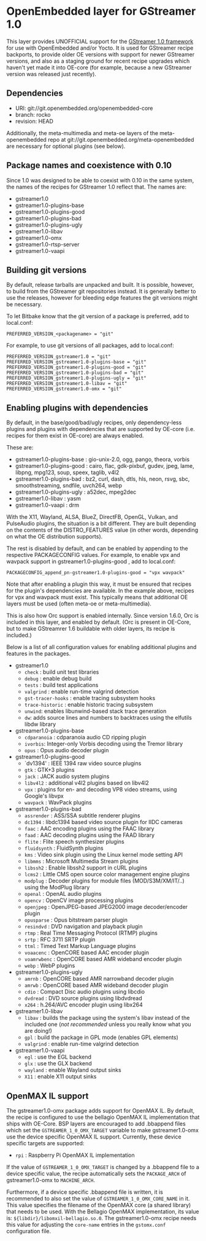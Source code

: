 OpenEmbedded  layer for GStreamer 1.0
=====================================

This layer provides UNOFFICIAL support for the
[GStreamer 1.0 framework](http://gstreamer.freedesktop.org/) for use with
OpenEmbedded and/or Yocto. It is used for GStreamer recipe backports, to
provide older OE versions with support for newer GStreamer versions, and
also as a staging ground for recent recipe upgrades which haven't yet made
it into OE-core (for example, because a new GStreamer version was released
just recently).


Dependencies
------------

* URI: git://git.openembedded.org/openembedded-core
* branch: rocko
* revision: HEAD

Additionally, the meta-multimedia and meta-oe layers of the meta-openembedded repo at
git://git.openembedded.org/meta-openembedded are necessary for optional plugins
(see below).


Package names and coexistence with 0.10
---------------------------------------

Since 1.0 was designed to be able to coexist with 0.10 in the same system, the names
of the recipes for GStreamer 1.0 reflect that. The names are:

* gstreamer1.0
* gstreamer1.0-plugins-base
* gstreamer1.0-plugins-good
* gstreamer1.0-plugins-bad
* gstreamer1.0-plugins-ugly
* gstreamer1.0-libav
* gstreamer1.0-omx
* gstreamer1.0-rtsp-server
* gstreamer1.0-vaapi


Building git versions
---------------------

By default, release tarballs are unpacked and built. It is possible, however, to build from the GStreamer
git repositories instead. It is generally better to use the releases, however for bleeding edge features
the git versions might be necessary.

To let Bitbake know that the git version of a package is preferred, add to local.conf:

    PREFERRED_VERSION_<packagename> = "git"

For example, to use git versions of all packages, add to local.conf:

    PREFERRED_VERSION_gstreamer1.0 = "git"
    PREFERRED_VERSION_gstreamer1.0-plugins-base = "git"
    PREFERRED_VERSION_gstreamer1.0-plugins-good = "git"
    PREFERRED_VERSION_gstreamer1.0-plugins-bad = "git"
    PREFERRED_VERSION_gstreamer1.0-plugins-ugly = "git"
    PREFERRED_VERSION_gstreamer1.0-libav = "git"
    PREFERRED_VERSION_gstreamer1.0-omx = "git"


Enabling plugins with dependencies
----------------------------------

By default, in the base/good/bad/ugly recipes, only dependency-less plugins and plugins with dependencies
that are supported by OE-core (i.e. recipes for them exist in OE-core) are always enabled.

These are:
* gstreamer1.0-plugins-base : gio-unix-2.0, ogg, pango, theora, vorbis
* gstreamer1.0-plugins-good : cairo, flac, gdk-pixbuf, gudev, jpeg, lame, libpng, mpg123, soup, speex, taglib, v4l2
* gstreamer1.0-plugins-bad : bz2, curl, dash, dtls, hls, neon, rsvg, sbc, smoothstreaming, sndfile, uvch264, webp
* gstreamer1.0-plugins-ugly : a52dec, mpeg2dec
* gstreamer1.0-libav : yasm
* gstreamer1.0-vaapi : drm

With the X11, Wayland, ALSA, BlueZ, DirectFB, OpenGL, Vulkan, and PulseAudio plugins, the situation is a bit
different. They are built depending on the contents of the DISTRO\_FEATURES value (in other words, depending
on what the OE distribution supports).

The rest is disabled by default, and can be enabled by appending to the respective PACKAGECONFIG values.
For example, to enable vpx and wavpack support in gstreamer1.0-plugins-good , add to local.conf:

    PACKAGECONFIG_append_pn-gstreamer1.0-plugins-good = "vpx wavpack"

Note that after enabling a plugin this way, it must be ensured that recipes for the plugin's dependencies
are available. In the example above, recipes for vpx and wavpack must exist. This typically means that
additional OE layers must be used (often meta-oe or meta-multimedia).

This is also how Orc support is enabled internally. Since version 1.6.0, Orc is included in this layer,
and enabled by default. (Orc is present in OE-Core, but to make GStreamrer 1.6 buildable with older
layers, its recipe is included.)

Below is a list of all configuration values for enabling additional plugins and features in the packages.

* gstreamer1.0
    * `check` : build unit test libraries
    * `debug` : enable debug build
    * `tests` : build test applications
    * `valgrind` : enable run-time valgrind detection
    * `gst-tracer-hooks` : enable tracing subsystem hooks
    * `trace-historic` : enable historic tracing subsystem
    * `unwind`: enables libunwind-based stack trace generation
    * `dw`: adds source lines and numbers to backtraces using the elfutils libdw library
* gstreamer1.0-plugins-base
    * `cdparanoia` : cdparanoia audio CD ripping plugin
    * `ivorbis`: Integer-only Vorbis decoding using the Tremor library
    * `opus` : Opus audio decoder plugin
* gstreamer1.0-plugins-good
    * `dv1394' : IEEE 1394 raw video source plugins
    * `gtk` : GTK+3 plugins
    * `jack` : JACK audio system plugins
    * `libv4l2` : additional v4l2 plugins based on libv4l2
    * `vpx` : plugins for en- and decoding VP8 video streams, using Google's libvpx
    * `wavpack` : WavPack plugins
* gstreamer1.0-plugins-bad
    * `assrender` : ASS/SSA subtitle renderer plugins
    * `dc1394` : libdc1394 based video source plugin for IIDC cameras
    * `faac` : AAC encoding plugins using the FAAC library
    * `faad` : AAC decoding plugins using the FAAD library
    * `flite` : Flite speech synthesizer plugins
    * `fluidsynth` : FluidSynth plugins
    * `kms` : Video sink plugin using the Linux kernel mode setting API
    * `libmms` : Microsoft Multimedia Stream plugins
    * `libssh2` : Enable libssh2 support in cURL plugins
    * `lcms2` : Little CMS open source color management engine plugins
    * `modplug` : Decoder plugins for module files (MOD/S3M/XM/IT/..) using the ModPlug library
    * `openal` : OpenAL audio plugins
    * `opencv` : OpenCV image processing plugins
    * `openjpeg` : OpenJPEG-based JPEG2000 image decoder/encoder plugin
    * `opusparse` : Opus bitstream parser plugin
    * `resindvd` : DVD navigation and playback plugin
    * `rtmp` : Real Time Messaging Protocol (RTMP) plugins
    * `srtp` : RFC 3711 SRTP plugin
    * `ttml` : Timed Text Markup Language plugins
    * `voaacenc` : OpenCORE based AAC encoder plugin
    * `voamrwbenc` : OpenCORE based AMR wideband encoder plugin
    * `webp` : WebP plugins
* gstreamer1.0-plugins-ugly
    * `amrnb` : OpenCORE based AMR narrowband decoder plugin
    * `amrwb` : OpenCORE based AMR wideband decoder plugin
    * `cdio` : Compact Disc audio plugins using libcdio
    * `dvdread` : DVD source plugins using libdvdread
    * `x264` : h.264/AVC encoder plugin using libx264
* gstreamer1.0-libav
    * `libav` : builds the package using the system's libav instead of the included one (*not recommended* unless you really know what you are doing!)
    * `gpl` : build the package in GPL mode (enables GPL elements)
    * `valgrind` : enable run-time valgrind detection
* gstreamer1.0-vaapi
    * `egl` : use the EGL backend
    * `glx` : use the GLX backend
    * `wayland` : enable Wayland output sinks
    * `X11` : enable X11 output sinks


OpenMAX IL support
------------------

The gstreamer1.0-omx package adds support for OpenMAX IL. By default, the
recipe is configured to use the bellagio OpenMAX IL implementation that ships
with OE-Core. BSP layers are encouraged to add .bbappend files which set the
`GSTREAMER_1_0_OMX_TARGET` variable to make gstreamer1.0-omx use the device
specific OpenMAX IL support. Currently, these device specific targets are
supported:

* `rpi` : Raspberry Pi OpenMAX IL implementation

If the value of `GSTREAMER_1_0_OMX_TARGET` is changed by a .bbappend file to
a device specific value, the recipe automatically sets the `PACKAGE_ARCH` of
gstreamer1.0-omx to `MACHINE_ARCH`.

Furthermore, if a device specific .bbappend file is written, it is recommended
to also set the value of `GSTREAMER_1_0_OMX_CORE_NAME` in it. This value
specifies the filename of the OpenMAX core (a shared library) that needs to be
used. With the Bellagio OpenMAX implementation, its value is:
`${libdir}/libomxil-bellagio.so.0`. The gstreamer1.0-omx recipe needs this value
for adjusting the `core-name` entries in the `gstomx.conf` configuration file.
